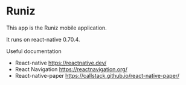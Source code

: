 # Runiz

This app is the Runiz mobile application.

It runs on react-native 0.70.4.

Useful documentation

* React-native https://reactnative.dev/
* React Navigation https://reactnavigation.org/
* React-native-paper https://callstack.github.io/react-native-paper/

